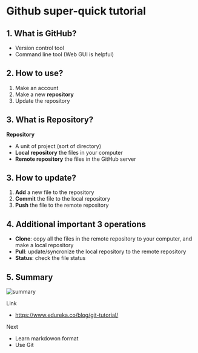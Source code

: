 # Github super-quick tutorial


## 1. What is GitHub?

* Version control tool
* Command line tool (Web GUI is helpful)

## 2. How to use?

1. Make an account
2. Make a new **repository**
3. Update the repository

## 3. What is Repository?

**Repository**
* A unit of project (sort of directory)
* **Local repository** the files in your computer
* **Remote repository** the files in the GitHub server

## 3. How to update?

1. **Add** a new file to the repository
2. **Commit** the file to the local repository
3. **Push**  the file to the remote repository

## 4. Additional important 3 operations

* **Clone**: copy all the files in the remote repository to your computer, and make a local repository
* **Pull**: update/syncronize the local repository to the remote repository
* **Status**: check the file status

## 5. Summary

![summary](https://d1jnx9ba8s6j9r.cloudfront.net/blog/wp-content/uploads/2016/11/Git-Architechture-Git-Tutorial-Edureka-2.png)

Link
* https://www.edureka.co/blog/git-tutorial/

Next
* Learn markdowon format
* Use Git

